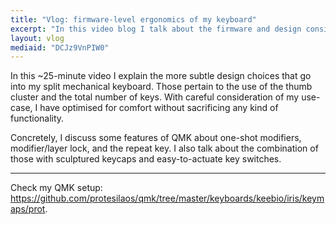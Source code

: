 ```yaml
---
title: "Vlog: firmware-level ergonomics of my keyboard"
excerpt: "In this video blog I talk about the firmware and design considerations of my keyboard, which improve its ergonomics."
layout: vlog
mediaid: "DCJz9VnPIW0"
---
```


In this ~25-minute video I explain the more subtle design choices that
go into my split mechanical keyboard. Those pertain to the use of the
thumb cluster and the total number of keys. With careful consideration
of my use-case, I have optimised for comfort without sacrificing any
kind of functionality.

Concretely, I discuss some features of QMK about one-shot modifiers,
modifier/layer lock, and the repeat key. I also talk about the
combination of those with sculptured keycaps and easy-to-actuate key
switches.

* * *

Check my QMK setup:
<https://github.com/protesilaos/qmk/tree/master/keyboards/keebio/iris/keymaps/prot>.
